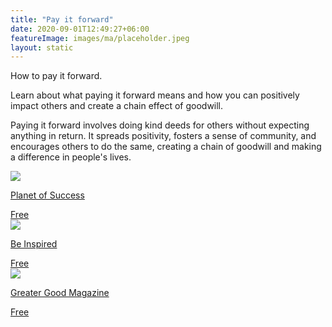 ```yaml
---
title: "Pay it forward"
date: 2020-09-01T12:49:27+06:00
featureImage: images/ma/placeholder.jpeg
layout: static
---
```


How to pay it forward.

Learn about what paying it forward means and how you can positively impact others and create a chain effect of goodwill.

Paying it forward involves doing kind deeds for others without expecting anything in return. It spreads positivity, fosters a sense of community, and encourages others to do the same, creating a chain of goodwill and making a difference in people's lives.

<a class="ma-link" href="http://www.planetofsuccess.com/blog/2016/ideas-to-pay-it-forward/"><div class="ma-card ma-card-Community"><div class="ma-icon"><img src ="/images/Icon-check - community - opacity.svg"/></div><div class="ma-name"><p>Planet of Success</p></div><div class="ma-paid-text"><span>Free</span></div></div></a><a class="ma-link" href="https://beinspired.global/paying-it-forward-its-benefits-and-importance/"><div class="ma-card ma-card-Community"><div class="ma-icon"><img src ="/images/Icon-check - community - opacity.svg"/></div><div class="ma-name"><p>Be Inspired</p></div><div class="ma-paid-text"><span>Free </span></div></div></a><a class="ma-link" href="https://greatergood.berkeley.edu/article/item/pay_it_forward"><div class="ma-card ma-card-Community"><div class="ma-icon"><img src ="/images/Icon-check - community - opacity.svg"/></div><div class="ma-name"><p>Greater Good Magazine</p></div><div class="ma-paid-text"><span>Free </span></div></div></a>  

<br/><br/>






